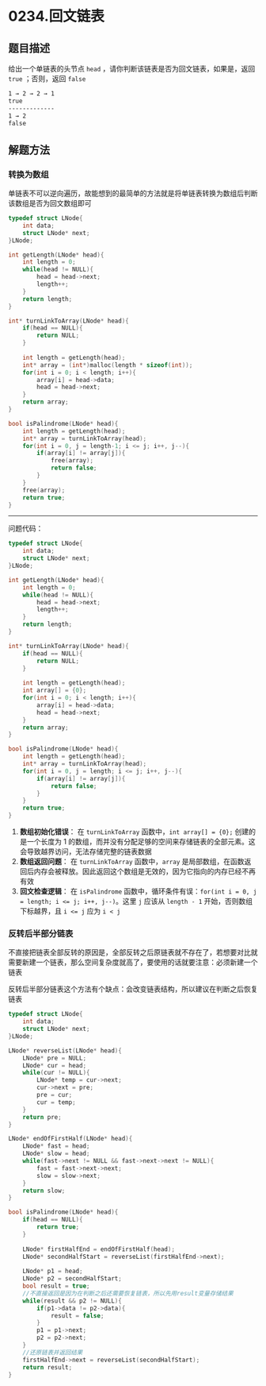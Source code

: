 # 0234.回文链表

## 题目描述

给出一个单链表的头节点 `head` ，请你判断该链表是否为回文链表，如果是，返回 `true` ；否则，返回 `false` 

```html
1 → 2 → 2 → 1
true
-------------
1 → 2
false
```

## 解题方法

### 转换为数组

单链表不可以逆向遍历，故能想到的最简单的方法就是将单链表转换为数组后判断该数组是否为回文数组即可

```c
typedef struct LNode{
    int data;
    struct LNode* next;
}LNode;

int getLength(LNode* head){
    int length = 0;
    while(head != NULL){
        head = head->next;
        length++;
    }
    return length;
}

int* turnLinkToArray(LNode* head){
    if(head == NULL){
        return NULL;
    }
    
    int length = getLength(head);
    int* array = (int*)malloc(length * sizeof(int));   
    for(int i = 0; i < length; i++){
        array[i] = head->data;
        head = head->next;
    }
    return array;
}

bool isPalindrome(LNode* head){
    int length = getLength(head);
    int* array = turnLinkToArray(head);
    for(int i = 0, j = length-1; i <= j; i++, j--){
        if(array[i] != array[j]){
            free(array);
            return false;
        }
    }
    free(array);
    return true;
}
```

****

问题代码：

```c
typedef struct LNode{
    int data;
    struct LNode* next;
}LNode;

int getLength(LNode* head){
    int length = 0;
    while(head != NULL){
        head = head->next;
        length++;
    }
    return length;
}

int* turnLinkToArray(LNode* head){
    if(head == NULL){
        return NULL;
    }
    
    int length = getLength(head);
    int array[] = {0};    
    for(int i = 0; i < length; i++){
        array[i] = head->data;
        head = head->next;
    }
    return array;
}

bool isPalindrome(LNode* head){
    int length = getLength(head);
    int* array = turnLinkToArray(head);
    for(int i = 0, j = length; i <= j; i++, j--){
        if(array[i] != array[j]){
            return false;
        }
    }
    return true;
}
```

1. **数组初始化错误**： 在 `turnLinkToArray` 函数中，`int array[] = {0};` 创建的是一个长度为 1 的数组，而并没有分配足够的空间来存储链表的全部元素。这会导致越界访问，无法存储完整的链表数据
2. **数组返回问题**： 在 `turnLinkToArray` 函数中，`array` 是局部数组，在函数返回后内存会被释放。因此返回这个数组是无效的，因为它指向的内存已经不再有效
3. **回文检查逻辑**： 在 `isPalindrome` 函数中，循环条件有误：`for(int i = 0, j = length; i <= j; i++, j--)`。这里 `j` 应该从 `length - 1` 开始，否则数组下标越界，且 `i <= j` 应为 `i < j`

### 反转后半部分链表

不直接把链表全部反转的原因是，全部反转之后原链表就不存在了，若想要对比就需要新建一个链表，那么空间复杂度就高了，要使用的话就要注意：必须新建一个链表

反转后半部分链表这个方法有个缺点：会改变链表结构，所以建议在判断之后恢复链表

```c
typedef struct LNode{
    int data;
    struct LNode* next;
}LNode;

LNode* reverseList(LNode* head){
    LNode* pre = NULL;
    LNode* cur = head;
    while(cur != NULL){
        LNode* temp = cur->next;
        cur->next = pre;
        pre = cur;
        cur = temp;
    }
    return pre;
}

LNode* endOfFirstHalf(LNode* head){
    LNode* fast = head;
    LNode* slow = head;
    while(fast->next != NULL && fast->next->next != NULL){
        fast = fast->next->next;
        slow = slow->next;
    }
    return slow;
}

bool isPalindrome(LNode* head){
    if(head == NULL){
        return true;
    }
    
    LNode* firstHalfEnd = endOfFirstHalf(head);
    LNode* secondHalfStart = reverseList(firstHalfEnd->next);
    
    LNode* p1 = head;
    LNode* p2 = secondHalfStart;
    bool result = true;	
    //不直接返回是因为在判断之后还需要恢复链表，所以先用result变量存储结果
    while(result && p2 != NULL){
        if(p1->data != p2->data){
            result = false;
        }
        p1 = p1->next;
        p2 = p2->next;
    }
    //还原链表并返回结果
    firstHalfEnd->next = reverseList(secondHalfStart);
    return result;
}
```

